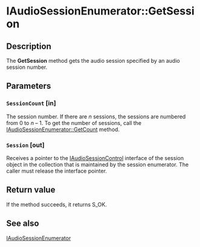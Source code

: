 # IAudioSessionEnumerator::GetSession

## Description

The **GetSession** method gets the audio session specified by an audio session number.

## Parameters

### `SessionCount` [in]

The session number. If there are *n* sessions, the sessions are numbered from 0 to *n* – 1. To get the number of sessions, call the [IAudioSessionEnumerator::GetCount](https://learn.microsoft.com/windows/desktop/api/audiopolicy/nf-audiopolicy-iaudiosessionenumerator-getcount) method.

### `Session` [out]

Receives a pointer to the [IAudioSessionControl](https://learn.microsoft.com/windows/desktop/api/audiopolicy/nn-audiopolicy-iaudiosessioncontrol) interface of the session object in the collection that is maintained by the session enumerator. The caller must release the interface pointer.

## Return value

If the method succeeds, it returns S_OK.

## See also

[IAudioSessionEnumerator](https://learn.microsoft.com/windows/desktop/api/audiopolicy/nn-audiopolicy-iaudiosessionenumerator)